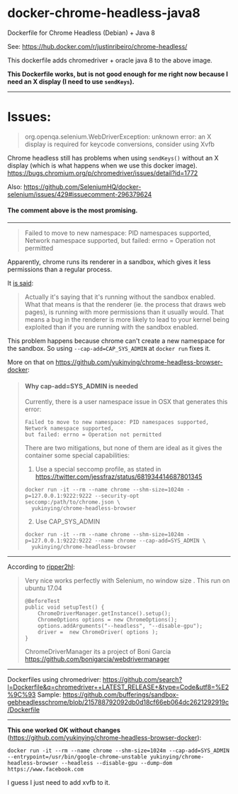 # docker-chrome-headless-java8
Dockerfile for Chrome Headless (Debian) + Java 8

See: https://hub.docker.com/r/justinribeiro/chrome-headless/

This dockerfile adds chromedriver + oracle java 8 to the above image.

**This Dockerfile works, but is not good enough for me right now because I need an X display (I need to use `sendKeys`).**

------

# Issues:

> org.openqa.selenium.WebDriverException: unknown error: an X display is required for keycode conversions, consider using Xvfb

Chrome headless still has problems when using `sendKeys()` without an X display (which is what happens when we use this docker image).
https://bugs.chromium.org/p/chromedriver/issues/detail?id=1772


Also: https://github.com/SeleniumHQ/docker-selenium/issues/429#issuecomment-296379624
#### The comment above is the most promising.

-----


> Failed to move to new namespace: PID namespaces supported, Network namespace supported, but failed: errno = Operation not permitted

Apparently, chrome runs its renderer in a sandbox, which gives it less permissions than a regular process.

It [is said](https://github.com/jessfraz/dockerfiles/issues/17#issuecomment-99030326):
> Actually it's saying that it's running without the sandbox enabled. What that means is that the renderer (ie. the process that draws web pages), is running with more permissions than it usually would. That means a bug in the renderer is more likely to lead to your kernel being exploited than if you are running with the sandbox enabled.

This problem happens because chrome can't create a new namespace for the sandbox. So using `--cap-add=CAP_SYS_ADMIN` at `docker run` fixes it.

More on that on https://github.com/yukinying/chrome-headless-browser-docker:

> #### Why cap-add=SYS_ADMIN is needed
> 
> Currently, there is a user namespace issue in OSX that generates this error:
> ```
> Failed to move to new namespace: PID namespaces supported, Network namespace supported,
> but failed: errno = Operation not permitted
> ```
> 
> There are two mitigations, but none of them are ideal as it gives the container some special capabilities:
> 
> 1. Use a special seccomp profile, as stated in https://twitter.com/jessfraz/status/681934414687801345
> ```
> docker run -it --rm --name chrome --shm-size=1024m -p=127.0.0.1:9222:9222 --security-opt seccomp:/path/to/chrome.json \
>   yukinying/chrome-headless-browser
> ```
> 
> 2. Use CAP_SYS_ADMIN
> ```
> docker run -it --rm --name chrome --shm-size=1024m -p=127.0.0.1:9222:9222 --name chrome --cap-add=SYS_ADMIN \
>   yukinying/chrome-headless-browser
> ```

----

According to [ripper2hl](https://gist.github.com/addyosmani/5336747#gistcomment-2075042):

> Very nice works perfectly with Selenium, no window size .
> This run on ubuntu 17.04
> 
>     @BeforeTest
>     public void setupTest() {
>         ChromeDriverManager.getInstance().setup();
>         ChromeOptions options = new ChromeOptions();
>         options.addArguments("--headless", "--disable-gpu");
>         driver =  new ChromeDriver( options );
>     }
> 
> ChromeDriverManager its a project of Boni Garcia
> https://github.com/bonigarcia/webdrivermanager


----

Dockerfiles using chromedriver: https://github.com/search?l=Dockerfile&q=chromedriver++LATEST_RELEASE+&type=Code&utf8=%E2%9C%93
Sample: https://github.com/bufferings/sandbox-gebheadlesschrome/blob/215788792092db0d18cf66eb064dc2621292919c/Dockerfile


----

**This one worked OK without changes** (https://github.com/yukinying/chrome-headless-browser-docker):

    docker run -it --rm --name chrome --shm-size=1024m --cap-add=SYS_ADMIN --entrypoint=/usr/bin/google-chrome-unstable yukinying/chrome-headless-browser --headless --disable-gpu --dump-dom https://www.facebook.com

I guess I just need to add xvfb to it.
